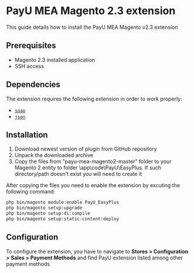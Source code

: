 # PayU MEA Magento 2.3 extension #

This guide details how to install the PayU MEA Magento v2.3 extension

## Prerequisites
* Magento 2.3 installed application
* SSH access

## Dependencies

The extension requires the following extension in order to work properly:

- [`soap`](https://php.net/manual/en/book.soap.php)
- [`json`](https://php.net/manual/en/book.json.php)

## Installation

1) Download newest version of plugin from GitHub repository
2) Unpack the downloaded archive
3) Copy the files from "payu-mea-magento2-master" folder to your Magento 2 entity to folder \app\code\PayU\EasyPlus\. If such directory/path doesn't exist you will need to create it

After copying the files you need to enable the extension by excuting the following command:
```bash
php bin/magento module:enable PayU_EasyPlus
php bin/magento setup:upgrade
php bin/magento setup:di:compile
php bin/magento setup:static-content:deploy
```

## Configuration
To configure the extension, you have to navigate to **Stores > Configuration > Sales > Payment Methods** and find PayU 
extension listed among other payment methods
